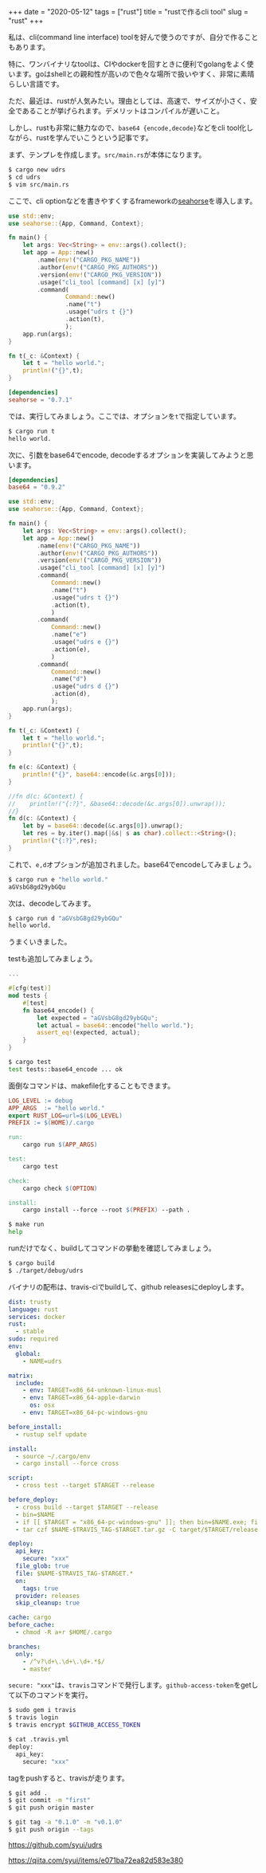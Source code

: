 +++
date = "2020-05-12"
tags = ["rust"]
title = "rustで作るcli tool"
slug = "rust"
+++

私は、cli(command line interface) toolを好んで使うのですが、自分で作ることもあります。

特に、ワンバイナリなtoolは、CIやdockerを回すときに便利でgolangをよく使います。goはshellとの親和性が高いので色々な場所で扱いやすく、非常に素晴らしい言語です。

ただ、最近は、rustが人気みたい。理由としては、高速で、サイズが小さく、安全であることが挙げられます。デメリットはコンパイルが遅いこと。

しかし、rustも非常に魅力なので、`base64 {encode,decode}`などをcli tool化しながら、rustを学んでいこうという記事です。

まず、テンプレを作成します。`src/main.rs`が本体になります。

```sh
$ cargo new udrs
$ cd udrs
$ vim src/main.rs
```

ここで、cli optionなどを書きやすくするframeworkの[seahorse](https://github.com/ksk001100/seahorse)を導入します。

```rust:src/main.rs
use std::env;
use seahorse::{App, Command, Context};

fn main() {
	let args: Vec<String> = env::args().collect();
	let app = App::new()
		.name(env!("CARGO_PKG_NAME"))
		.author(env!("CARGO_PKG_AUTHORS"))
		.version(env!("CARGO_PKG_VERSION"))
		.usage("cli_tool [command] [x] [y]")
		.command(
				Command::new()
				.name("t")
				.usage("udrs t {}")
				.action(t),
				);
	app.run(args);
}

fn t(_c: &Context) {
	let t = "hello world.";
	println!("{}",t);
}
```

```toml:Cargo.toml
[dependencies]
seahorse = "0.7.1"
```

では、実行してみましょう。ここでは、オプションを`t`で指定しています。

```sh
$ cargo run t
hello world.
```

次に、引数をbase64でencode, decodeするオプションを実装してみようと思います。

```toml:Cargo.toml
[dependencies]
base64 = "0.9.2"
```

```rust:src/main.rs
use std::env;
use seahorse::{App, Command, Context};

fn main() {
    let args: Vec<String> = env::args().collect();
    let app = App::new()
        .name(env!("CARGO_PKG_NAME"))
        .author(env!("CARGO_PKG_AUTHORS"))
        .version(env!("CARGO_PKG_VERSION"))
        .usage("cli_tool [command] [x] [y]")
        .command(
            Command::new()
            .name("t")
            .usage("udrs t {}")
            .action(t),
            )
        .command(
            Command::new()
            .name("e")
            .usage("udrs e {}")
            .action(e),
            )
        .command(
            Command::new()
            .name("d")
            .usage("udrs d {}")
            .action(d),
            );
    app.run(args);
}

fn t(_c: &Context) {
    let t = "hello world.";
    println!("{}",t);
}

fn e(c: &Context) {
    println!("{}", base64::encode(&c.args[0]));
}

//fn d(c: &Context) {
//    println!("{:?}", &base64::decode(&c.args[0]).unwrap());
//}
fn d(c: &Context) {
    let by = base64::decode(&c.args[0]).unwrap();
    let res = by.iter().map(|&s| s as char).collect::<String>();
    println!("{:?}",res);
}

```

これで、`e,d`オプションが追加されました。base64でencodeしてみましょう。

```sh
$ cargo run e "hello world."
aGVsbG8gd29ybGQu
```

次は、decodeしてみます。

```sh
$ cargo run d "aGVsbG8gd29ybGQu"
hello world.
```

うまくいきました。

testも追加してみましょう。

```rust:src/main.rs
...

#[cfg(test)]
mod tests {
    #[test]
    fn base64_encode() {
        let expected = "aGVsbG8gd29ybGQu";
        let actual = base64::encode("hello world.");
        assert_eq!(expected, actual);
    }
}
```

```sh
$ cargo test
test tests::base64_encode ... ok
```

面倒なコマンドは、makefile化することもできます。

```makefile
LOG_LEVEL := debug
APP_ARGS  := "hello world."
export RUST_LOG=url=$(LOG_LEVEL)
PREFIX := $(HOME)/.cargo

run:
	cargo run $(APP_ARGS)

test:
	cargo test

check:
	cargo check $(OPTION)

install:
	cargo install --force --root $(PREFIX) --path .
```

```sh
$ make run
help
```

runだけでなく、buildしてコマンドの挙動を確認してみましょう。

```sh
$ cargo build
$ ./target/debug/udrs
```

バイナリの配布は、travis-ciでbuildして、github releasesにdeployします。

```yml:.travis.yml
dist: trusty
language: rust
services: docker
rust:
  - stable
sudo: required
env:
  global:
    - NAME=udrs

matrix:
  include:
    - env: TARGET=x86_64-unknown-linux-musl
    - env: TARGET=x86_64-apple-darwin
      os: osx
    - env: TARGET=x86_64-pc-windows-gnu

before_install:
  - rustup self update

install:
  - source ~/.cargo/env
  - cargo install --force cross

script:
  - cross test --target $TARGET --release

before_deploy:
  - cross build --target $TARGET --release
  - bin=$NAME
  - if [[ $TARGET = "x86_64-pc-windows-gnu" ]]; then bin=$NAME.exe; fi
  - tar czf $NAME-$TRAVIS_TAG-$TARGET.tar.gz -C target/$TARGET/release $bin

deploy:
  api_key:
    secure: "xxx"
  file_glob: true
  file: $NAME-$TRAVIS_TAG-$TARGET.*
  on:
    tags: true
  provider: releases
  skip_cleanup: true

cache: cargo
before_cache:
  - chmod -R a+r $HOME/.cargo

branches:
  only:
    - /^v?\d+\.\d+\.\d+.*$/
    - master
```

`secure: "xxx"`は、`travis`コマンドで発行します。`github-access-token`をgetして以下のコマンドを実行。

```sh
$ sudo gem i travis
$ travis login
$ travis encrypt $GITHUB_ACCESS_TOKEN

$ cat .travis.yml
deploy:
  api_key:
    secure: "xxx"
```

tagをpushすると、travisが走ります。

```sh
$ git add .
$ git commit -m "first"
$ git push origin master

$ git tag -a "0.1.0" -m "v0.1.0"
$ git push origin --tags
```

https://github.com/syui/udrs

https://qiita.com/syui/items/e071ba72ea82d583e380
